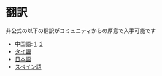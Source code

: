 # 翻訳

非公式の以下の翻訳がコミュニティからの厚意で入手可能です

* 中国語: [1](https://eddiewen.gitbooks.io/rscss/content/), [2](https://github.com/suhaotian/rscss-zh-cn)
* [タイ語](http://rscss.in.th/)
* [日本語](http://qiita.com/kk6/items/760efba180ec526903db)
* [スペイン語](https://github.com/jameskolce/rscss-es)

